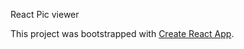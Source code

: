 React Pic viewer

This project was bootstrapped with [Create React App](https://github.com/facebook/create-react-app).